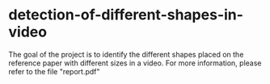 # detection-of-different-shapes-in-video

The goal of the project is to identify the different shapes placed on the reference paper with different sizes in a video. For more information, please refer to the file "report.pdf"
